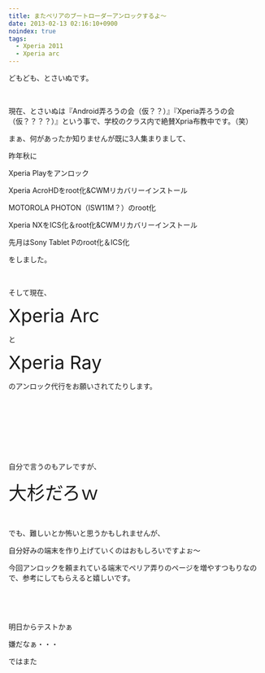 ```yaml
---
title: またペリアのブートローダーアンロックするよ〜
date: 2013-02-13 02:16:10+0900
noindex: true
tags:
  - Xperia 2011
  - Xperia arc
---
```

<p>どもども、とさいぬです。</p>
<p>&nbsp;</p>
<p>現在、とさいぬは『Android弄ろうの会（仮？？）』『Xperia弄ろうの会（仮？？？？）』という事で、学校のクラス内で絶賛Xpria布教中です。（笑）</p>
<p>まぁ、何があったか知りませんが既に3人集まりまして、</p>
<p>昨年秋に</p>
<p>Xperia Playをアンロック</p>
<p>Xperia AcroHDをroot化&CWMリカバリーインストール</p>
<p>MOTOROLA PHOTON（ISW11M？）のroot化</p>
<p>Xperia NXをICS化＆root化&CWMリカバリーインストール</p>
<p>先月はSony Tablet Pのroot化＆ICS化</p>
<p>をしました。</p>
<p>&nbsp;</p>
<p>そして現在、</p>
<p><span style="font-size:36px;">Xperia Arc</span></p>
<p>と</p>
<p><span style="font-size:36px;">Xperia Ray</span></p>
<p>のアンロック代行をお願いされてたりします。</p>
<p>&nbsp;</p>
<p>&nbsp;</p>
<p>&nbsp;</p>
<p>&nbsp;</p>
<p>自分で言うのもアレですが、</p>
<p><span style="font-size:36px;">大杉だろｗ</span></p>
<p>&nbsp;</p>
<p>でも、難しいとか怖いと思うかもしれませんが、</p>
<p>自分好みの端末を作り上げていくのはおもしろいですよぉ〜</p>
<p>今回アンロックを頼まれている端末でペリア弄りのページを増やすつもりなので、参考にしてもらえると嬉しいです。</p>
<p>&nbsp;</p>
<p>&nbsp;</p>
<p>明日からテストかぁ</p>
<p>嫌だなぁ・・・</p>
<p>ではまた</p>
